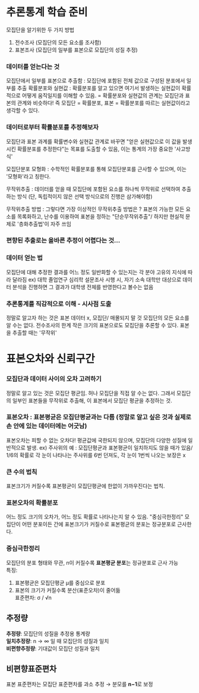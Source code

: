 # 추론통계 학습 준비

모집단을 알기위한 두 가지 방법
1. 전수조사 (모집단의 모든 요소를 조사함)
2. 표본조사 (모집단의 일부를 표본으로 모집단의 성질 추정)

### 데이터를 얻는다는 것

모집단에서 일부를 표본으로 추출함 : 모집단에 포함된 전체 값으로 구성된 분포에서 일부를 추출
확률분포와 실현값 : 확률분포를 알고 있으면 여기서 발생하는 실현값이 확률적으로 어떻게 움직일지를 이해할 수 있음. = 확률분포와 실현값의 관계는 모집단과 표본의 관계와 비슷하다!
즉 모집단 = 확률분포, 표본 = 확률분포를 따르는 실현값이라고 생각할 수 있다.

### 데이터로부터 확률분포를 추정해보자

모집단과 표본 과계를 확률변수와 실현값 관계로 바꾸면 "얻은 실현값으로 이 값을 발생시킨 확률분포를 추정한다"는 목표를 도출할 수 있음, 이는 통계의 가장 중요한 '사고방식'

모집단분포 모형화  : 수학적인 확률분포를 통해 모집단분포를 근사할 수 있으며, 이는 '모형화'라고 칭한다. 

무작위추출 : 데이터를 얻을 때 모집단에 포함된 요소를 하나씩 무작위로 선택하여 추출하는 방식 (단, 독립적이지 않은 선택 방식으로의 진행은 삼가해야함)

무작위추출 방법 : 그렇다면 가장 이상적인 무작위추출 방법은 ? 표본의 가능한 모든 요소를 목록화하고, 난수를 이용하여 표본을 정하는 "단순무작위추출"/ 하지만 현실적 문제로 '층화추출법'이 자주 쓰임

### 편향된 추출로는 올바른 추정이 어렵다는 것...

### 데이터 얻는 법

모집단에 대해 추정한 결과를 어느 정도 일반화할 수 있는지는 각 분야 고유의 지식에 따라 달라짐 ex) 대학 졸업연구 심리학 설문조사 시행 시, 자기 소속 대학만 대상으로 데이터 분석을 진행하면 그 결과가 대학생 전체를 반영한다고 볼수는 없음

### 추론통계를 직감적으로 이해 - 시사점 도출

정말로 알고자 하는 것은 표본 데이터 x, 모집단/ 매몰되지 말 것
모집단의 모든 요소를 알 수는 없다. 전수조사의 한계
작은 크기의 표본으로도 모집단을 추론할 수 있다.
표본을 추출할 때는 '무작위'

# 표본오차와 신뢰구간

### 모집단과 데이터 사이의 오차 고려하기

정말로 알고 있는 것은 모집단 평균임. 허나 모집단을 직접 알 수는 없다. 그래서 모집단의 일부인 표본들을 무작위로 추출해, 이 표본에서 모집단 평균을 추정하는 것.

### 표본오차 : 표본평균은 모집단평균과는 다름 (정말로 알고 싶은 것과 실제로 손 안에 있는 데이터에는 어긋남)

표본오차는 피할 수 없는 오차다! 평균값에 국한되지 않으며, 모집단의 다양한 성질에 일반적으로 발생.
ex) 주사위의 예 : 모집단평균과 표본평균이 일치하지도 않을 때가 있음/ 1/6의 확률로 각 눈이 나타나는 주사위를 6번 던져도, 각 눈이 1번씩 나오는 보장은 x

### 큰 수의 법칙
표본크기가 커질수록 표본평균이 모집단평균에 한없이 가까우진다는 법칙. 

### 표본오차의 확률분포
어느 정도 크기의 오차가, 어느 정도 확률로 나타나는지 알 수 있음. 
"중심극한정리" 모집단이 어떤 분포이든 간에 표본크기가 커질수로 표본평균의 분포는 정규분포로 근사한다.

### 중심극한정리

모집단의 분포 형태와 무관, n이 커질수록 **표본평균 분포**는 정규분포로 근사 가능  
특징:
1. 표본평균은 모집단평균 μ를 중심으로 분포  
2. 표본의 크기가 커질수록 분산(표준오차)이 줄어듦  
표준편차: σ / √n  

## 추정량

**추정량**: 모집단의 성질을 추정용 통계량  
**일치추정량**: n → ∞ 일 때 모집단의 성질과 일치  
**비편향추정량**: 기대값이 모집단 성질과 일치  


## 비편향표준편차

표본 표준편차는 모집단 표준편차를 과소 추정 → 분모를 **n−1**로 보정  
